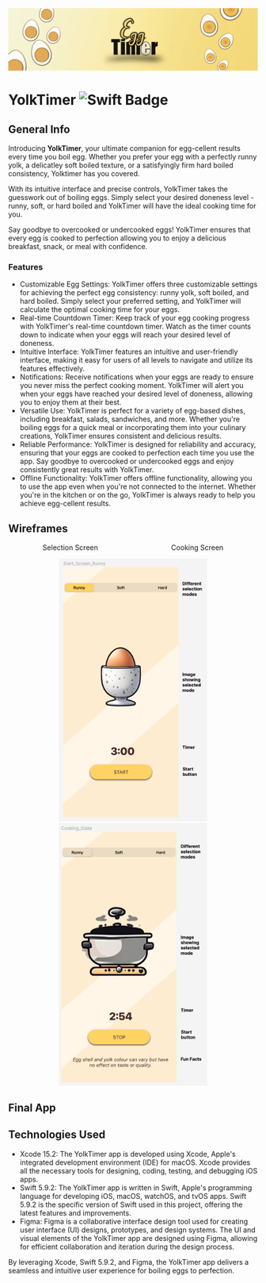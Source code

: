 <!---
  Title: YolkTimer
  Description: YolkTimer is a simplistic Egg Timer allowing to choose between 3 settings
  Author: Adrien CHABAUD
  -->

  <img src="/Readme/egg_timer_banner.png">

  # YolkTimer ![Swift Badge](https://img.shields.io/badge/Swift%20Version-5-orange)

  ## General Info

  Introducing **YolkTimer**, your ultimate companion for egg-cellent results every time you boil egg. Whether you prefer your egg with a perfectly runny yolk, a delicatley soft boiled texture, or a satisfyingly firm hard boiled consistency, Yolktimer has you covered.

  With its intuitive interface and precise controls, YolkTimer takes the guesswork out of boiling eggs. Simply select your desired doneness level - runny, soft, or hard boiled and YolkTimer will have the ideal cooking time for you.

  Say goodbye to overcooked or undercooked eggs! YolkTimer ensures that every egg is cooked to perfection allowing you to enjoy a delicious breakfast, snack, or meal with confidence.

  ### Features

  * Customizable Egg Settings: YolkTimer offers three customizable settings for achieving the perfect egg consistency: runny yolk, soft boiled, and hard boiled. Simply select your preferred setting, and YolkTimer will calculate the optimal cooking time for your eggs.
  * Real-time Countdown Timer: Keep track of your egg cooking progress with YolkTimer's real-time countdown timer. Watch as the timer counts down to indicate when your eggs will reach your desired level of doneness.
  * Intuitive Interface: YolkTimer features an intuitive and user-friendly interface, making it easy for users of all levels to navigate and utilize its features effectively.
  * Notifications: Receive notifications when your eggs are ready to ensure you never miss the perfect cooking moment. YolkTimer will alert you when your eggs have reached your desired level of doneness, allowing you to enjoy them at their best.
  * Versatile Use: YolkTimer is perfect for a variety of egg-based dishes, including breakfast, salads, sandwiches, and more. Whether you're boiling eggs for a quick meal or incorporating them into your culinary creations, YolkTimer ensures consistent and delicious results.
  * Reliable Performance: YolkTimer is designed for reliability and accuracy, ensuring that your eggs are cooked to perfection each time you use the app. Say goodbye to overcooked or undercooked eggs and enjoy consistently great results with YolkTimer.
  * Offline Functionality: YolkTimer offers offline functionality, allowing you to use the app even when you're not connected to the internet. Whether you're in the kitchen or on the go, YolkTimer is always ready to help you achieve egg-cellent results.

  ## Wireframes

  <p align="center">
    Selection Screen &emsp;&emsp;&emsp;&emsp;&emsp;&emsp;&emsp;&emsp;&emsp;&emsp;
    Cooking Screen
  </p>
  <p align="center">
  <img src="/Readme/screenshot_wireframe-1.png" width=300 hspace=20><img src="/Readme/screenshot_wireframe-2.png" width=300>
</p>

  ## Final App

  ## Technologies Used

  * Xcode 15.2: The YolkTimer app is developed using Xcode, Apple's integrated development environment (IDE) for macOS. Xcode provides all the necessary tools for designing, coding, testing, and debugging iOS apps.
  * Swift 5.9.2: The YolkTimer app is written in Swift, Apple's programming language for developing iOS, macOS, watchOS, and tvOS apps. Swift 5.9.2 is the specific version of Swift used in this project, offering the latest features and improvements.
  * Figma: Figma is a collaborative interface design tool used for creating user interface (UI) designs, prototypes, and design systems. The UI and visual elements of the YolkTimer app are designed using Figma, allowing for efficient collaboration and iteration during the design process.

By leveraging Xcode, Swift 5.9.2, and Figma, the YolkTimer app delivers a seamless and intuitive user experience for boiling eggs to perfection.

